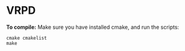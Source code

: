 # VRPD
**To compile:**
Make sure you have installed cmake, and run the scripts:
~~~
cmake cmakelist
make
~~~
